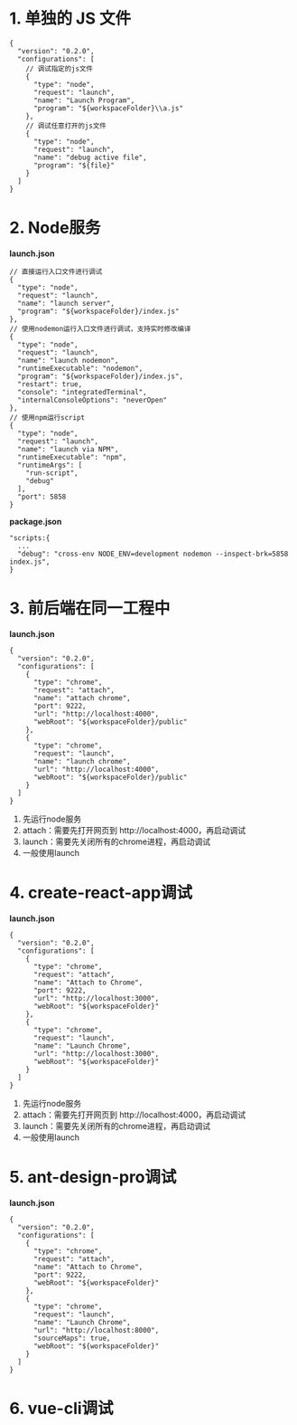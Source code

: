 # 1. 单独的 JS 文件

```
{
  "version": "0.2.0",
  "configurations": [
    // 调试指定的js文件
    {
      "type": "node",
      "request": "launch",
      "name": "Launch Program",
      "program": "${workspaceFolder}\\a.js"
    },
    // 调试任意打开的js文件
    {
      "type": "node",
      "request": "launch",
      "name": "debug active file",
      "program": "${file}"
    }
  ]
}
```

# 2. Node服务

**launch.json**

```
// 直接运行入口文件进行调试
{
  "type": "node",
  "request": "launch",
  "name": "launch server",
  "program": "${workspaceFolder}/index.js"
},
// 使用nodemon运行入口文件进行调试，支持实时修改编译
{
  "type": "node",
  "request": "launch",
  "name": "launch nodemon",
  "runtimeExecutable": "nodemon",
  "program": "${workspaceFolder}/index.js",
  "restart": true,
  "console": "integratedTerminal",
  "internalConsoleOptions": "neverOpen"
},
// 使用npm运行script
{
  "type": "node",
  "request": "launch",
  "name": "launch via NPM",
  "runtimeExecutable": "npm",
  "runtimeArgs": [
    "run-script",
    "debug"
  ],
  "port": 5858
}
```

**package.json**

```
"scripts:{
  ...
  "debug": "cross-env NODE_ENV=development nodemon --inspect-brk=5858 index.js",
}
```

# 3. 前后端在同一工程中

**launch.json**

```
{
  "version": "0.2.0",
  "configurations": [  
    {
      "type": "chrome",
      "request": "attach",
      "name": "attach chrome",
      "port": 9222,
      "url": "http://localhost:4000",
      "webRoot": "${workspaceFolder}/public"
    },
    {
      "type": "chrome",
      "request": "launch",
      "name": "launch chrome",
      "url": "http://localhost:4000",
      "webRoot": "${workspaceFolder}/public"
    }
  ]
}
```

1. 先运行node服务
2. attach：需要先打开网页到 http://localhost:4000，再启动调试
3. launch：需要先关闭所有的chrome进程，再启动调试
4. 一般使用launch


# 4. create-react-app调试

**launch.json**

```
{
  "version": "0.2.0",
  "configurations": [
    {
      "type": "chrome",
      "request": "attach",
      "name": "Attach to Chrome",
      "port": 9222,
      "url": "http://localhost:3000",
      "webRoot": "${workspaceFolder}"
    },
    {
      "type": "chrome",
      "request": "launch",
      "name": "Launch Chrome",
      "url": "http://localhost:3000",
      "webRoot": "${workspaceFolder}"
    }
  ]
}
```

1. 先运行node服务
2. attach：需要先打开网页到 http://localhost:4000，再启动调试
3. launch：需要先关闭所有的chrome进程，再启动调试
4. 一般使用launch

# 5. ant-design-pro调试

**launch.json**

```
{
  "version": "0.2.0",
  "configurations": [
    {
      "type": "chrome",
      "request": "attach",
      "name": "Attach to Chrome",
      "port": 9222,
      "webRoot": "${workspaceFolder}"
    },
    {
      "type": "chrome",
      "request": "launch",
      "name": "Launch Chrome",
      "url": "http://localhost:8000",
      "sourceMaps": true,
      "webRoot": "${workspaceFolder}"
    }
  ]
}
```

# 6. vue-cli调试

